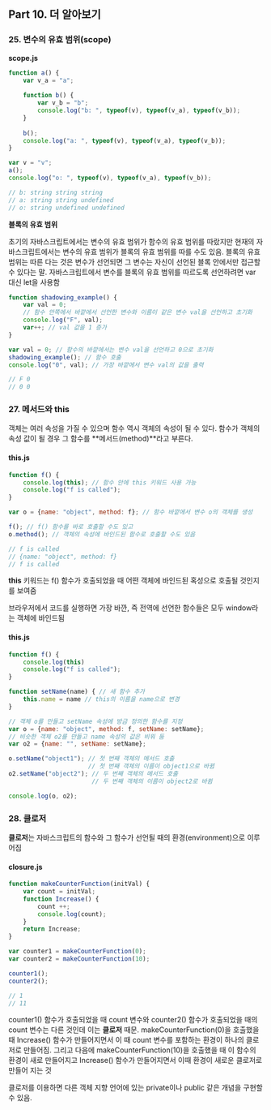 ## Part 10. 더 알아보기

### 25. 변수의 유효 범위(scope)

**scope.js**

```js
function a() {
    var v_a = "a";
    
    function b() {
        var v_b = "b";
        console.log("b: ", typeof(v), typeof(v_a), typeof(v_b));
    }
    
    b();
    console.log("a: ", typeof(v), typeof(v_a), typeof(v_b));
}

var v = "v";
a();
console.log("o: ", typeof(v), typeof(v_a), typeof(v_b));

// b: string string string
// a: string string undefined
// o: string undefined undefined
```



**블록의 유효 범위**

초기의 자바스크립트에서는 변수의 유효 범위가 함수의 유효 범위를 따랐지만 현재의 자바스크립트에서는 변수의 유효 범위가 블록의 유효 범위를 따를 수도 있음. 블록의 유효 범위는 따른 다는 것은 변수가 선언되면 그 변수는 자신이 선언된 블록 안에서만 접근할 수 있다는 말. 자바스크립트에서 변수를 블록의 유효 범위를 따르도록 선언하려면 var 대신 let을 사용함

```js
function shadowing_example() {
    var val = 0;
    // 함수 안쪽에서 바깥에서 선언한 변수와 이름이 같은 변수 val을 선언하고 초기화
    console.log("F", val);
    var++; // val 값을 1 증가
}

var val = 0; // 함수의 바깥에서는 변수 val을 선언하고 0으로 초기화
shadowing_example(); // 함수 호출
console.log("0", val); // 가장 바깥에서 변수 val의 값을 출력

// F 0
// 0 0
```



### 27. 메서드와 this

객체는 여러 속성을 가질 수 있으며 함수 역시 객체의 속성이 될 수 있다. 함수가 객체의 속성 값이 될 경우 그 함수를 **메서드(method)**라고 부른다. 

#### this.js

```js
function f() {
    console.log(this); // 함수 안에 this 키워드 사용 가능
    console.log("f is called");
}

var o = {name: "object", method: f}; // 함수 바깥에서 변수 o의 객체를 생성

f(); // f() 함수를 바로 호출할 수도 있고
o.method(); // 객체의 속성에 바인드된 함수로 호출할 수도 있음

// f is called
// {name: "object", method: f}
// f is called
```

**this** 키워드는 f() 함수가 호출되었을 때 어떤 객체에 바인드된 혹성으로 호출될 것인지를 보여줌

브라우저에서 코드를 실행하면 가장 바깐, 즉 전역에 선언한 함수들은 모두 window라는 객체에 바인드됨



#### this.js

```js
function f() {
    console.log(this)
    console.log("f is called");
}

function setName(name) { // 새 함수 추가
	this.name = name // this의 이름을 name으로 변경
}

// 객체 o를 만들고 setName 속성에 방금 정의한 함수를 지정
var o = {name: "object", method: f, setName: setName};
// 비슷한 객체 o2를 만들고 name 속성의 값은 비워 둠
var o2 = {name: "", setName: setName};

o.setName("object1"); // 첫 번째 객체의 메서드 호출
					  // 첫 번째 객체의 이름이 object1으로 바뀜
o2.setName("object2"); // 두 번째 객체의 메서드 호출
					   // 두 번째 객체의 이름이 object2로 바뀜

console.log(o, o2);
```



### 28. 클로저

**클로저**는 자바스크립트의 함수와 그 함수가 선언될 때의 환경(environment)으로 이루어짐



#### closure.js

```js
function makeCounterFunction(initVal) {
    var count = initVal;
    function Increase() {
        count ++;
        console.log(count);
    }
    return Increase;
}

var counter1 = makeCounterFunction(0);
var counter2 = makeCounterFunction(10);

counter1();
counter2();

// 1
// 11
```

counter1() 함수가 호출되었을 때 count 변수와 counter2() 함수가 호출되었을 때의 count 변수는 다른 것인데 이는 **클로저** 때문. makeCounterFunction(0)을 호출했을 때 Increase() 함수가 만들어지면서 이 때 count 변수를 포함하는 환경이 하나의 클로저로 만들어짐. 그리고 다음에 makeCounterFunction(10)을 호출했을 때 이 함수의 환경이 새로 만들어지고 Increase() 함수가 만들어지면서 이때 환경이 새로운 클로저로 만들어 지는 것

클로저를 이용하면 다른 객체 지향 언어에 있는 private이나 public 같은 개념을 구현할 수 있음.